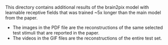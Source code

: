 This directory contains additional results of the brain2pix model with learnable receptive fields that was trained ~5x longer than the main model from the paper.

- The images in the PDF file are the reconstructions of the same selected test stimuli that are reported in the paper.
- The videos in the GIF files are the reconstructions of the entire test set.
